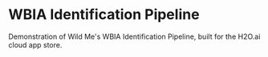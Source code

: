 # WBIA Identification Pipeline

Demonstration of Wild Me's WBIA Identification Pipeline, built for the H2O.ai cloud app store.
